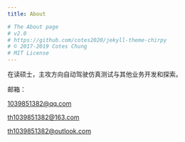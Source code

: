 ```yaml
---
title: About

# The About page
# v2.0
# https://github.com/cotes2020/jekyll-theme-chirpy
# © 2017-2019 Cotes Chung
# MIT License
---
```


在读硕士，主攻方向自动驾驶仿真测试与其他业务开发和探索。

邮箱：

1039851382@qq.com


th1039851382@163.com


th1039851382@outlook.com